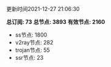 更新时间2021-12-27 21:06:30

**总订阅: 73**
**总节点: 3893**
**有效节点: 2160**
- ss节点: 1800
- v2ray节点: 282
- trojan节点: 55
- ssr节点: 23
